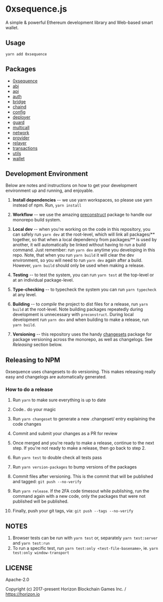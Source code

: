 0xsequence.js
=============

A simple & powerful Ethereum development library and Web-based smart wallet.
 

## Usage

`yarn add 0xsequence`

## Packages

* [0xsequence](./packages/0xsequence)
* [abi](./packages/abi)
* [api](./packages/api)
* [auth](./packages/auth)
* [bridge](./packages/bridge)
* [chaind](./packages/chaind)
* [config](./packages/config)
* [deployer](./packages/deployer)
* [guard](./packages/guard)
* [multicall](./packages/multicall)
* [network](./packages/network)
* [provider](./packages/provider)
* [relayer](./packages/relayer)
* [transactions](./packages/transactions)
* [utils](./packages/utils)
* [wallet](./packages/wallet)


## Development Environment

Below are notes and instructions on how to get your development environment up and running,
and enjoyable.

1. **Install dependencies** -- we use yarn workspaces, so please use yarn instead of npm.
Run,  `yarn install`

2. **Workflow** -- we use the amazing [preconstruct](https://github.com/preconstruct/preconstruct)
package to handle our monorepo build system.

3. **Local dev** -- when you're working on the code in this repository, you can safely run
`yarn dev` at the root-level, which will link all packages/** together, so that when a
local dependency from packages/** is used by another, it will automatically be linked
without having to run a build command. Just remember: run `yarn dev` anytime you developing
in this repo. Note, that when you run `yarn build` it will clear the dev environment, so
you will need to run `yarn dev` again after a build. However, `yarn build` should only be
used when making a release.

4. **Testing** -- to test the system, you can run `yarn test` at the top-level or at an individual
package-level.

5. **Type-checking** -- to typecheck the system you can run `yarn typecheck` at any level.

6. **Building** -- to *compile* the project to dist files for a release, run `yarn build` at
the root-level. Note building packages repeatedly during development is unnecessary with
`preconstruct`. During local development run `yarn dev` and when building to make a release,
run `yarn build`. 

7. **Versioning** -- this repository uses the handy [changesets](https://github.com/atlassian/changesets)
package for package versioning across the monorepo, as well as changelogs. See *Releasing* section below.

## Releasing to NPM

0xsequence uses changesets to do versioning. This makes releasing really easy and changelogs are automatically generated.

### How to do a release

1. Run `yarn` to make sure everything is up to date

2. Code.. do your magic
3. Run `yarn changeset` to generate a new .changeset/ entry explaining the code changes
4. Commit and submit your changes as a PR for review
5. Once merged and you're ready to make a release, continue to the next step. If you're not
   ready to make a release, then go back to step 2.

6. Run `yarn test` to double check all tests pass
7. Run `yarn version-packages` to bump versions of the packages
8. Commit files after versioning. This is the commit that will be published and tagged: `git push --no-verify`
9. Run `yarn release`. If the 2FA code timesout while publishing, run the command again
   with a new code, only the packages that were not published will be published.

10. Finally, push your git tags, via: `git push --tags --no-verify`


## NOTES

1. Browser tests can be run with `yarn test` or, separately `yarn test:server` and `yarn test:run`
2. To run a specific test, run `yarn test:only <test-file-basename>`, ie. `yarn test:only window-transport`


## LICENSE

Apache-2.0

Copyright (c) 2017-present Horizon Blockchain Games Inc. / https://horizon.io
